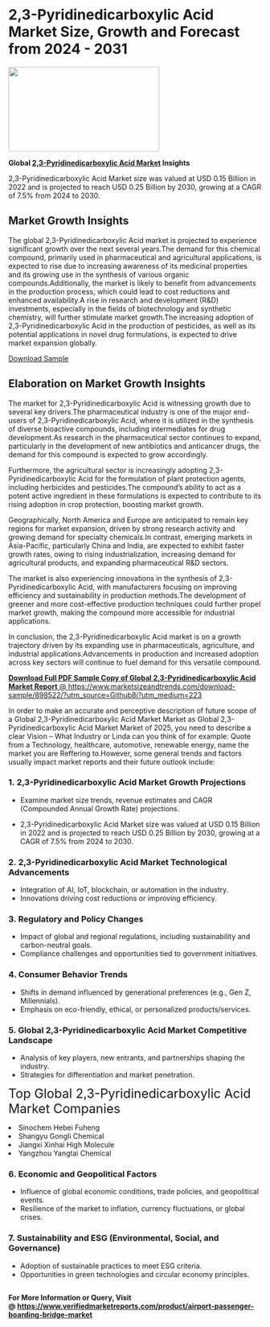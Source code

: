 <H1>2,3-Pyridinedicarboxylic Acid Market Size, Growth and Forecast from 2024 - 2031</H1><img class="aligncenter size-medium wp-image-584254" src="https://thirdeyenews.in/wp-content/uploads/2024/09/Global-Market-Research-300x168.jpeg" alt="" width="300" height="168" /><p><strong>Global&nbsp;<a href="https://www.marketsizeandtrends.com/download-sample/898522/?utm_source=Github8j?utm_medium=223">2,3-Pyridinedicarboxylic Acid Market</a> Insights</strong></p><p>2,3-Pyridinedicarboxylic Acid Market size was valued at USD 0.15 Billion in 2022 and is projected to reach USD 0.25 Billion by 2030, growing at a CAGR of 7.5% from 2024 to 2030.</p><p><h2>Market Growth Insights</h2> <p>The global 2,3-Pyridinedicarboxylic Acid market is projected to experience significant growth over the next several years.The demand for this chemical compound, primarily used in pharmaceutical and agricultural applications, is expected to rise due to increasing awareness of its medicinal properties and its growing use in the synthesis of various organic compounds.Additionally, the market is likely to benefit from advancements in the production process, which could lead to cost reductions and enhanced availability.A rise in research and development (R&D) investments, especially in the fields of biotechnology and synthetic chemistry, will further stimulate market growth.The increasing adoption of 2,3-Pyridinedicarboxylic Acid in the production of pesticides, as well as its potential applications in novel drug formulations, is expected to drive market expansion globally.</p> <p><a href="#">Download Sample</a></p> <h2>Elaboration on Market Growth Insights</h2> <p>The market for 2,3-Pyridinedicarboxylic Acid is witnessing growth due to several key drivers.The pharmaceutical industry is one of the major end-users of 2,3-Pyridinedicarboxylic Acid, where it is utilized in the synthesis of diverse bioactive compounds, including intermediates for drug development.As research in the pharmaceutical sector continues to expand, particularly in the development of new antibiotics and anticancer drugs, the demand for this compound is expected to grow accordingly.</p> <p>Furthermore, the agricultural sector is increasingly adopting 2,3-Pyridinedicarboxylic Acid for the formulation of plant protection agents, including herbicides and pesticides.The compound’s ability to act as a potent active ingredient in these formulations is expected to contribute to its rising adoption in crop protection, boosting market growth.</p> <p>Geographically, North America and Europe are anticipated to remain key regions for market expansion, driven by strong research activity and growing demand for specialty chemicals.In contrast, emerging markets in Asia-Pacific, particularly China and India, are expected to exhibit faster growth rates, owing to rising industrialization, increasing demand for agricultural products, and expanding pharmaceutical R&D sectors.</p> <p>The market is also experiencing innovations in the synthesis of 2,3-Pyridinedicarboxylic Acid, with manufacturers focusing on improving efficiency and sustainability in production methods.The development of greener and more cost-effective production techniques could further propel market growth, making the compound more accessible for industrial applications.</p> <p>In conclusion, the 2,3-Pyridinedicarboxylic Acid market is on a growth trajectory driven by its expanding use in pharmaceuticals, agriculture, and industrial applications.Advancements in production and increased adoption across key sectors will continue to fuel demand for this versatile compound.</p> <p><a href="#"></p><p><span class=""><strong>Download Full PDF Sample Copy of Global 2,3-Pyridinedicarboxylic Acid Market Report</strong> @ <a href="https://www.marketsizeandtrends.com/download-sample/898522/?utm_source=Github8j?utm_medium=223" target="_blank">https://www.marketsizeandtrends.com/download-sample/898522/?utm_source=Github8j?utm_medium=223</a></span></p><p>In order to make an accurate and perceptive description of future scope of a Global&nbsp;2,3-Pyridinedicarboxylic Acid Market Market as Global&nbsp;2,3-Pyridinedicarboxylic Acid Market Market of 2025, you need to describe a clear Vision &ndash; What Industry or Linda can you think of for example: Quote from a Technology, healthcare, automotive, renewable energy, name the market you are Reffering to.However, some general trends and factors usually impact market reports and their future outlook include:</p><h3>1.&nbsp;<strong>2,3-Pyridinedicarboxylic Acid Market Growth Projections</strong></h3><ul><li>Examine market size trends, revenue estimates and CAGR (Compounded Annual Growth Rate) projections.</li><li><p>2,3-Pyridinedicarboxylic Acid Market size was valued at USD 0.15 Billion in 2022 and is projected to reach USD 0.25 Billion by 2030, growing at a CAGR of 7.5% from 2024 to 2030.</p></li></ul><h3>2.&nbsp;<strong>2,3-Pyridinedicarboxylic Acid Market Technological Advancements</strong></h3><ul><li>Integration of AI, IoT, blockchain, or automation in the industry.</li><li>Innovations driving cost reductions or improving efficiency.</li></ul><h3>3.&nbsp;<strong>Regulatory and Policy Changes</strong></h3><ul><li>Impact of global and regional regulations, including sustainability and carbon-neutral goals.</li><li>Compliance challenges and opportunities tied to government initiatives.</li></ul><h3>4.&nbsp;<strong>Consumer Behavior Trends</strong></h3><ul><li>Shifts in demand influenced by generational preferences (e.g., Gen Z, Millennials).</li><li>Emphasis on eco-friendly, ethical, or personalized products/services.</li></ul><h3>5.&nbsp;<strong>Global 2,3-Pyridinedicarboxylic Acid Market Competitive Landscape</strong></h3><ul><li>Analysis of key players, new entrants, and partnerships shaping the industry.</li><li>Strategies for differentiation and market penetration.</li></ul><p data-pm-slice="1 1 []"><span style="color: inherit; font-family: inherit; font-size: 25px;">Top Global 2,3-Pyridinedicarboxylic Acid Market Companies</span></p><div class="" data-test-id=""><p><li>Sinochem Hebei Fuheng</li><li> Shangyu Gongli Chemical</li><li> Jiangxi Xinhai High Molecule</li><li> Yangzhou Yangtai Chemical</li></p></div><h3>6.&nbsp;<strong>Economic and Geopolitical Factors</strong></h3><ul><li>Influence of global economic conditions, trade policies, and geopolitical events.</li><li>Resilience of the market to inflation, currency fluctuations, or global crises.</li></ul><h3>7.&nbsp;<strong>Sustainability and ESG (Environmental, Social, and Governance)</strong></h3><ul><li>Adoption of sustainable practices to meet ESG criteria.</li><li>Opportunities in green technologies and circular economy principles.</li></ul><h2><strong style="font-size: 14px;">For More Information or Query, Visit @&nbsp;</strong><a style="background-color: #ffffff; font-size: 14px;" href="https://www.marketsizeandtrends.com/report/23-pyridinedicarboxylic-acid-market/" target="_blank">https://www.verifiedmarketreports.com/product/airport-passenger-boarding-bridge-market</a></h2>